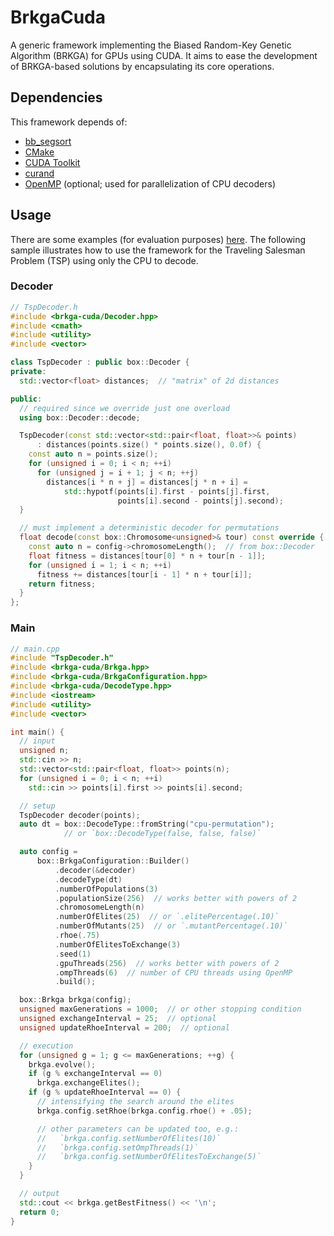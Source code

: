 # BrkgaCuda

A generic framework implementing the Biased Random-Key Genetic Algorithm
(BRKGA) for GPUs using CUDA. It aims to ease the development of BRKGA-based
solutions by encapsulating its core operations.

## Dependencies

This framework depends of:
- [bb_segsort](https://github.com/vtsynergy/bb_segsort.git)
- [CMake](https://cmake.org/)
- [CUDA Toolkit](https://docs.nvidia.com/cuda/index.html)
- [curand](https://developer.nvidia.com/curand)
- [OpenMP](https://www.openmp.org/)
    (optional; used for parallelization of CPU decoders)

## Usage

There are some examples (for evaluation purposes)
[here](https://github.com/abrunoaa-ic/brkga-cuda-experiments/tree/master/applications/src/brkga-cuda-2.0).
The following sample illustrates how to use the framework for the Traveling
Salesman Problem (TSP) using only the CPU to decode.

### Decoder

```C++
// TspDecoder.h
#include <brkga-cuda/Decoder.hpp>
#include <cmath>
#include <utility>
#include <vector>

class TspDecoder : public box::Decoder {
private:
  std::vector<float> distances;  // "matrix" of 2d distances

public:
  // required since we override just one overload
  using box::Decoder::decode;

  TspDecoder(const std::vector<std::pair<float, float>>& points)
      : distances(points.size() * points.size(), 0.0f) {
    const auto n = points.size();
    for (unsigned i = 0; i < n; ++i)
      for (unsigned j = i + 1; j < n; ++j)
        distances[i * n + j] = distances[j * n + i] =
            std::hypotf(points[i].first - points[j].first,
                        points[i].second - points[j].second);
  }

  // must implement a deterministic decoder for permutations
  float decode(const box::Chromosome<unsigned>& tour) const override {
    const auto n = config->chromosomeLength();  // from box::Decoder
    float fitness = distances[tour[0] * n + tour[n - 1]];
    for (unsigned i = 1; i < n; ++i)
      fitness += distances[tour[i - 1] * n + tour[i]];
    return fitness;
  }
};
```

### Main
```C++
// main.cpp
#include "TspDecoder.h"
#include <brkga-cuda/Brkga.hpp>
#include <brkga-cuda/BrkgaConfiguration.hpp>
#include <brkga-cuda/DecodeType.hpp>
#include <iostream>
#include <utility>
#include <vector>

int main() {
  // input
  unsigned n;
  std::cin >> n;
  std::vector<std::pair<float, float>> points(n);
  for (unsigned i = 0; i < n; ++i)
    std::cin >> points[i].first >> points[i].second;

  // setup
  TspDecoder decoder(points);
  auto dt = box::DecodeType::fromString("cpu-permutation");
            // or `box::DecodeType(false, false, false)`

  auto config =
      box::BrkgaConfiguration::Builder()
          .decoder(&decoder)
          .decodeType(dt)
          .numberOfPopulations(3)
          .populationSize(256)  // works better with powers of 2
          .chromosomeLength(n)
          .numberOfElites(25)  // or `.elitePercentage(.10)`
          .numberOfMutants(25)  // or `.mutantPercentage(.10)`
          .rhoe(.75)
          .numberOfElitesToExchange(3)
          .seed(1)
          .gpuThreads(256)  // works better with powers of 2
          .ompThreads(6)  // number of CPU threads using OpenMP
          .build();

  box::Brkga brkga(config);
  unsigned maxGenerations = 1000;  // or other stopping condition
  unsigned exchangeInterval = 25;  // optional
  unsigned updateRhoeInterval = 200;  // optional

  // execution
  for (unsigned g = 1; g <= maxGenerations; ++g) {
    brkga.evolve();
    if (g % exchangeInterval == 0)
      brkga.exchangeElites();
    if (g % updateRhoeInterval == 0) {
      // intensifying the search around the elites
      brkga.config.setRhoe(brkga.config.rhoe() + .05);

      // other parameters can be updated too, e.g.:
      //   `brkga.config.setNumberOfElites(10)`
      //   `brkga.config.setOmpThreads(1)`
      //   `brkga.config.setNumberOfElitesToExchange(5)`
    }
  }

  // output
  std::cout << brkga.getBestFitness() << '\n';
  return 0;
}
```
